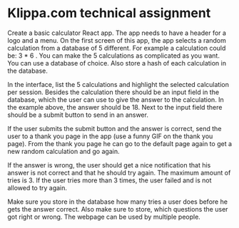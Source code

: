 # Klippa.com technical assignment

Create a basic calculator React app. The app needs to have a header for a logo and a menu. On the first screen of this app, the app selects a random calculation from a database of 5 different. For example a calculation could be: 3 * 6 . You can make the 5 calculations as complicated as you want. You can use a database of choice. Also store a hash of each calculation in the database.

In the interface, list the 5 calculations and highlight the selected calculation per session. Besides the calculation there should be an input field in the database, which the user can use to give the answer to the calculation. In the example above, the answer should be 18. Next to the input field there should be a submit button to send in an answer.

If the user submits the submit button and the answer is correct, send the user to a thank you page in the app (use a funny GIF on the thank you page). From the thank you page he can go to the default page again to get a new random calculation and go again.

If the answer is wrong, the user should get a nice notification that his answer is not correct and that he should try again. The maximum amount of tries is 3. If the user tries more than 3 times, the user failed and is not allowed to try again.

Make sure you store in the database how many tries a user does before he gets the answer correct. Also make sure to store, which questions the user got right or wrong. The webpage can be used by multiple people.
